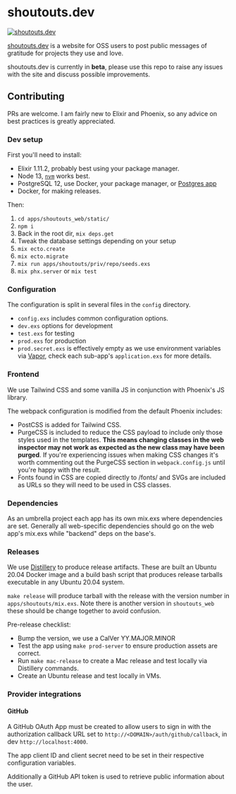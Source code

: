 # shoutouts.dev

[![shoutouts.dev](https://shoutouts.dev/projects/yeraydiazdiaz/shoutouts.dev/badge)](https://shoutouts.dev/projects/yeraydiazdiaz/shoutouts.dev)

[shoutouts.dev](https://shoutouts.dev) is a website for OSS users to post public
messages of gratitude for projects they use and love.

shoutouts.dev is currently in **beta**, please use this repo to raise any issues
with the site and discuss possible improvements.

## Contributing

PRs are welcome. I am fairly new to Elixir and Phoenix, so any advice on best
practices is greatly appreciated.

### Dev setup

First you'll need to install:

- Elixir 1.11.2, probably best using your package manager.
- Node 13, [`nvm`](https://github.com/nvm-sh/nvm) works best.
- PostgreSQL 12, use Docker, your package manager, or [Postgres app](https://postgresapp.com/)
- Docker, for making releases.

Then:

1. `cd apps/shoutouts_web/static/`
2. `npm i`
3. Back in the root dir, `mix deps.get`
4. Tweak the database settings depending on your setup
5. `mix ecto.create`
6. `mix ecto.migrate`
7. `mix run apps/shoutouts/priv/repo/seeds.exs`
8. `mix phx.server` or `mix test`

### Configuration

The configuration is split in several files in the `config` directory.

- `config.exs` includes common configuration options.
- `dev.exs` options for development
- `test.exs` for testing
- `prod.exs` for production
- `prod.secret.exs` is effectively empty as we use environment variables
via [Vapor](https://github.com/keathley/vapor), check each sub-app's
`application.exs` for more details.

### Frontend

We use Tailwind CSS and some vanilla JS in conjunction with Phoenix's JS library.

The webpack configuration is modified from the default Phoenix includes:

- PostCSS is added for Tailwind CSS.
- PurgeCSS is included to reduce the CSS payload to include only those styles
used in the templates. **This means changing classes in the web inspector may
not work as expected as the new class may have been purged**. If you're
experiencing issues when making CSS changes it's worth commenting out the
PurgeCSS section in `webpack.config.js` until you're happy with the result.
- Fonts found in CSS are copied directly to /fonts/ and SVGs are included as
URLs so they will need to be used in CSS classes.

### Dependencies

As an umbrella project each app has its own mix.exs where dependencies are set.
Generally all web-specific dependencies should go on the web app's mix.exs
while "backend" deps on the base's.

### Releases

We use [Distillery](https://hexdocs.pm/distillery/home.html) to produce release
artifacts. These are built an Ubuntu 20.04 Docker image and a build bash
script that produces release tarballs executable in any Ubuntu 20.04 system.

`make release` will produce tarball with the release with the version number
in `apps/shoutouts/mix.exs`. Note there is another version in `shoutouts_web`
these should be change together to avoid confusion.

Pre-release checklist:

- Bump the version, we use a CalVer YY.MAJOR.MINOR
- Test the app using `make prod-server` to ensure production assets are correct.
- Run `make mac-release` to create a Mac release and test locally via Distillery
commands.
- Create an Ubuntu release and test locally in VMs.

### Provider integrations

#### GitHub

A GitHub OAuth App must be created to allow users to sign in with the
authorization callback URL set to `http://<DOMAIN>/auth/github/callback`,
in dev `http://localhost:4000`.

The app client ID and client secret need to be set in their respective
configuration variables.

Additionally a GitHub API token is used to retrieve public information about
the user.
